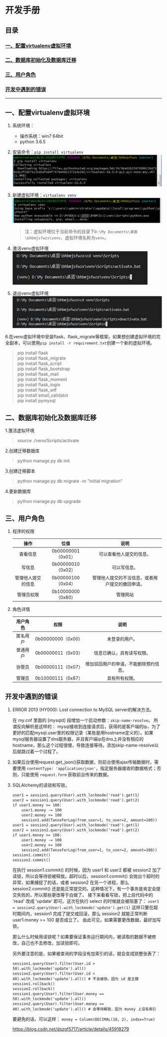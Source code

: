 # 开发手册

## 目录
### [一、配置virtualenv虚拟环境](#chapter01)
### [二、数据库初始化及数据库迁移](#chapter02)
### [三、用户角色](#chapter03)
### [开发中遇到的错误](#chapter_error)

<hr>

## <span id="chapter01">一、配置virtualenv虚拟环境</span>

1. 系统环境：   
   * 操作系统：win7 64bit
   * python 3.6.5

2. 安装命令：`pip install virtualenv`   
![virtualenv安装截图](https://github.com/YaJunCui/bhbmjsfwzx/blob/master/pictures/install_virtualenv.png?raw=true)

3. 新建虚拟环境：`virtualenv venv`  
![新建虚拟环境截图](https://github.com/YaJunCui/bhbmjsfwzx/blob/master/pictures/virtualenv_venv.png?raw=true)

    > 注：虚拟环境位于当前命令的目录下`D:\My Documents\桌面\bhbmjsfwzx\venv`，虚拟环境名称为`venv`。
4. 激活venv虚拟环境  
![激活虚拟环境截图](https://github.com/YaJunCui/bhbmjsfwzx/blob/master/pictures/venv_activate.png?raw=true)

5. 退出venv虚拟环境  
![退出虚拟环境截图](https://github.com/YaJunCui/bhbmjsfwzx/blob/master/pictures/venv_deactivate.png?raw=true)

6.在venv虚拟环境中安装flask、flask_migrate等框架。如果想创建虚拟环境的完全副本，可以使用`pip install -r requirement.txt`创建一个新的虚拟环境。
> pip install flask  
> pip install flask_migrate  
> pip install flask_script  
> pip install flask_bootstrap  
> pip install flask_mail  
> pip install flask_moment  
> pip install flask_login  
> pip install flask_wtf  
> pip install email_validator  
> pip install pymysql  

## <span id="chapter02">二、数据库初始化及数据库迁移</span>

1.激活虚拟环境
> source ./venv/Scripts/activate

2.创建迁移数据库
> python manage.py db init

3.创建迁移脚本
> python manage.py db migrate -m "initial migration"

4.更新数据库
> python manage.py db upgrade

## <span id="chapter03">三、用户角色</span>

1. 程序的权限

    |操作|位值|说明|
    |:--:|:--:|:--:|
    |查看信息|0b00000001（0x01）|可以查看他人提交的信息。|
    |写信息|0b00000010（0x02）|可以写信息。|
    |管理他人提交的信息|0b00000100（0x04）|管理他人提交的不当信息，或者用户提交的撤回申请。|
    |管理员权限|0b10000000（0x80）|管理网站|

2. 角色详情 

    |用户角色|权限|说明|
    |:--:|:--:|:--:|
    |匿名用户|0b00000000（0x00）|未登录的用户。|
    |普通用户|0b00000011（0x03）|信息已确认，具有读写权限。|
    |协管员|0b00000111（0x07）|增加驳回用户的申请。不能删除预约信息。|
    |管理员|0b10000111（0x87）|具有所有权限。|

## <span id="chapter_error">开发中遇到的错误</span>

1. ERROR 2013 (HY000): Lost connection to MySQL server的解决方法。

    在 my.cnf 里面的 [mysqld] 段增加一个启动参数：`skip-name-resolve`。
    所谓反向解析是这样的：
    mysql接收到连接请求后，获得的是客户端的ip，为了更好的匹配mysql.user里的权限记录（某些是用hostname定义的）。如果mysql服务器设置了dns服务器，并且客户端ip在dns上并没有相应的hostname，那么这个过程很慢，导致连接等待。添加skip-name-resolve以后就跳过着一个过程了。

2. 如果后台使用request.get_json()获取数据，则前台使用ajax传输数据时，需要使用 `contentType: 'application/json'`，指定服务器接收的数据格式；否则，只能使用 `request.form` 获取前台传来的数据。

3. SQLAlchemy的读锁和写锁。
    ```
    user1 = session1.query(User).with_lockmode('read').get(1)
    user2 = session1.query(User).with_lockmode('read').get(2)
    if user1.money >= 100:
        user1.money -= 100
        user2.money += 100
        session1.add(TanseferLog(from_user=1, to_user=2, amount=100))
    user1 = session2.query(User).with_lockmode('read').get(1)
    user2 = session2.query(User).with_lockmode('read').get(2)
    if user1.money >= 100:
        user1.money -= 100
        user2.money += 100
        session2.add(TanseferLog(from_user=1, to_user=2, amount=100))
    session1.commit()
    session2.commit()
    ```

    在执行 session1.commit() 的时候，因为 user1 和 user2 都被 session2 加了读锁，所以会等待锁被释放。超时以后，session1.commit() 会抛出个超时的异常，如果捕捉了的话，或者 session2 在另一个进程，那么 session2.commit() 还是能正常提交的。这种情况下，有一个事务是肯定会提交失败的，所以那些更改等于白做了。
    接下来看看写锁，把上段代码中的 'read' 改成 'update' 即可。这次在执行 select 的时候就会被阻塞了：
    `user1 = session2.query(User).with_lockmode('update').get(1)`
    这样只要在超时期间内，session1 完成了提交或回滚，那么 session2 就能正常判断 user1.money >= 100 是否成立了。
    由此可见，如果需要更改数据，最好加写锁。

    那么什么时候用读锁呢？如果要保证事务运行期间内，被读取的数据不被修改，自己也不去修改，加读锁即可。

    另外要注意的是，如果被查询的字段没有加索引的话，就会变成锁整张表了：
    ```
    session1.query(User).filter(User.id > 50).with_lockmode('update').all()
    session2.query(User).filter(User.id < 40).with_lockmode('update').all() # 不会被锁，因为 id 是主键
    session1.rollback()
    session2.rollback()
    session1.query(User).filter(User.money == 50).with_lockmode('update').all()
    session2.query(User).filter(User.money == 40).with_lockmode('update').all() # 会等待解锁，因为 money 上没有索引
    ```

    要避免的话，可以这样：
    `money = Column(DECIMAL(10, 2), index=True)`

    https://blog.csdn.net/dszgf5717/article/details/45918279